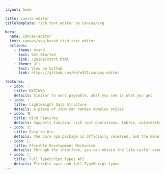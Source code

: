 ```yaml
---
layout: home

title: canvas-editor
titleTemplate: rich text editor by canvas/svg

hero:
  name: canvas-editor
  text: canvas/svg based rich text editor
  actions:
    - theme: brand
      text: Get Started
      link: /guide/start.html
    - theme: alt
      text: View on Github
      link: https://github.com/Hufe921/canvas-editor

features:
  - icon: 💡
    title: WYSIWYG
    details: Similar to word pageable, what you see is what you get
  - icon: ⚡️
    title: Lightweight Data Structure
    details: A piece of JSON can render complex styles
  - icon: 🛠️
    title: Rich Features
    details: Supports familiar rich text operations, tables, watermarks, controls, formulas, etc
  - icon: 📦
    title: Easy to Use
    details: The core npm package is officially released, and the menu bar and toolbar can be maintained by themselves
  - icon: 🔩
    title: Flexible Development Mechanism
    details: Through the interface, you can obtain the life cycle, event callback, custom right-click menu, and shortcut keys
  - icon: 🔑
    title: Full TypeScript Types API
    details: Flexible apis and full TypeScript types
---
```


<style>
  .main>p {
    max-width:100% !important;
  }
</style>